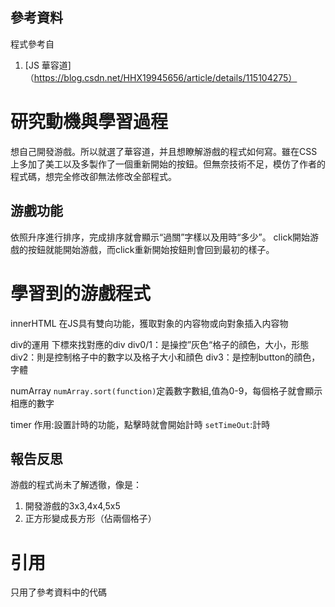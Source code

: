 ## 參考資料
程式參考自 
1. [JS 華容道]（https://blog.csdn.net/HHX19945656/article/details/115104275） 

# 研究動機與學習過程
想自己開發游戲。所以就選了華容道，并且想瞭解游戲的程式如何寫。雖在CSS上多加了美工以及多製作了一個重新開始的按鈕。但無奈技術不足，模仿了作者的程式碼，想完全修改卻無法修改全部程式。

## 游戲功能
依照升序進行排序，完成排序就會顯示“過關”字樣以及用時“多少”。
click開始游戲的按鈕就能開始游戲，而click重新開始按鈕則會回到最初的樣子。

# 學習到的游戲程式
innerHTML
在JS具有雙向功能，獲取對象的内容物或向對象插入内容物

div的運用
下標來找對應的div
div0/1：是操控”灰色“格子的顔色，大小，形態
div2：則是控制格子中的數字以及格子大小和顔色
div3：是控制button的顔色，字體

numArray
`numArray.sort(function)`定義數字數組,值為0-9，每個格子就會顯示相應的數字

timer
作用:設置計時的功能，點擊時就會開始計時
`setTimeOut`:計時


## 報告反思
游戲的程式尚未了解透徹，像是：
1. 開發游戲的3x3,4x4,5x5
2. 正方形變成長方形（佔兩個格子）

# 引用
只用了參考資料中的代碼
